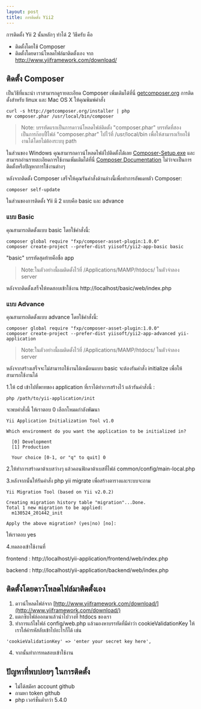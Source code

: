 ```yaml
---
layout: post
title: การติดตั้ง Yii2
---
```



การติดตั้ง Yii 2 นั้นหลักๆ ทำได้ 2 วิธีครับ คือ

- ติดตั้งโดยใช้ Composer
- ติดตั้งโดยดาวน์โหลดไฟล์มาติดตั้งเอง จาก http://www.yiiframework.com/download/

## ติดตั้ง Composer
เป็นวิธีที่แนะนำ เราสามารถดูรายละเอียด Composer เพิ่มเติมได้ที่นี่  [getcomposer.org](https://getcomposer.org/download/)  การติดตั้งสำหรับ linux และ Mac OS X ให้คุณพิมพ์คำสั่ง

```
curl -s http://getcomposer.org/installer | php
mv composer.phar /usr/local/bin/composer
```
>Note: บรรทัดแรกเป็นการดาวน์โหลดไฟล์ติดตั้ง "composer.phar" บรรทัดที่สองเป็นการก๊อบปี้ไฟล์ "composer.phar" ไปไว้ที่ /usr/local/bin เพื่อให้สามารถเรียกใช้งานได้โดยไม่ต้องระบบุ path

ในส่วนของ Windows คุณสามารถดาวน์โหลดไฟล์ไปติดตั้งได้เลย [Composer-Setup.exe](https://getcomposer.org/Composer-Setup.exe) และสามารถอ่านรายละเอียดการใช้งานเพิ่มเติมได้ที่นี่ [Composer Documentation](https://getcomposer.org/doc/) ไม่ว่าจะเป็นการติดตั้งหรือปัญหาการใช้งานต่างๆ

หลังจากติดตั้ง Composer เสร็จให้คุณรันคำสั่งด้านล่างนี้เพื่อทำการอัพเดทตัว Composer:
```
composer self-update
```
ในส่วนของการติดตั้ง Yii มี 2 แบบคือ basic และ advance

### แบบ Basic
 คุณสามารถติดตั้งแบบ basic โดยใช้คำสั่งนี้:

```
composer global require "fxp/composer-asset-plugin:1.0.0"
composer create-project --prefer-dist yiisoft/yii2-app-basic basic
```
"basic" บรรทัดสุดท้ายคือชื่อ app
> Note:ในตัวอย่างนี้ผมติดตั้งไว้ที่ /Applications/MAMP/htdocs/ ในตัวจำลอง server

หลังจากติดตั้งเสร็จให้ทดสอบเข้าใช้งาน http://localhost/basic/web/index.php

### แบบ Advance

คุณสามารถติดตั้งแบบ advance โดยใช้คำสั่งนี้:

```
composer global require "fxp/composer-asset-plugin:1.0.0"
composer create-project --prefer-dist yiisoft/yii2-app-advanced yii-application
```
> Note:ในตัวอย่างนี้ผมติดตั้งไว้ที่ /Applications/MAMP/htdocs/ ในตัวจำลอง server

หลังจากสร้างเสร็จจะไม่สามารถใช้งานได้เหมือนแบบ basic จะต้องรันคำสั่ง initialize เพื่อให้สามารถใช้งานได้

1.ให้ cd เข้าไปที่พาทของ application ที่เราได้ทำการสร้างไว้ แล้วรันคำสั่งนี้ :
```
php /path/to/yii-application/init
```

จะพบคำสั่งนี้ ให้เราตอบ 0 เลือกโหมดกำลังพัฒนา
```
Yii Application Initialization Tool v1.0

Which environment do you want the application to be initialized in?

  [0] Development
  [1] Production

  Your choice [0-1, or "q" to quit] 0
```
2.ให้ทำการสร้างดาต้าเบสว่างๆ แล้วคอนฟิกดาต้าเบสที่ไฟล์  common/config/main-local.php

3.หลังจากนั้นให้รันคำสั่ง php yii migrate เพื่อสร้างตารางและระบบจะถาม
```
Yii Migration Tool (based on Yii v2.0.2)

Creating migration history table "migration"...Done.
Total 1 new migration to be applied:
  m130524_201442_init

Apply the above migration? (yes|no) [no]:
```
ให้เราตอบ yes

4.ทดลองเข้าใช้งานที่

frontend : http://localhost/yii-application/frontend/web/index.php

backend : http://localhost/yii-application/backend/web/index.php

## ติดตั้งโดยดาวโหลดไฟล์มาติดตั้งเอง

1. ดาวน์โหลดไฟล์จาก [http://www.yiiframework.com/download/](http://www.yiiframework.com/download/)
2. แตกซิบไฟล์ออกมาแล้วนำไปวางที่ htdocs ของเรา
3. ทำการแก้ไขไฟล์ config/web.php แล้วมองหาบรรทัดที่มีคำว่า cookieValidationKey ให้เราใส่ค่ารหัสลับเข้าไปอะไรก็ได้ เช่น
```
'cookieValidationKey' => 'enter your secret key here',
```
4. จากนั้นทำการทดสอบเข้าใช้งาน

## ปัญหาที่พบบ่อยๆ ในการติดตั้ง

- ไม่ได้สมัคร account github
- ถามหา token github
- php เวอร์ชั่นต่ำกว่า 5.4.0

